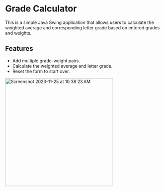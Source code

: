 # Grade Calculator

This is a simple Java Swing application that allows users to calculate the weighted average and corresponding letter grade based on entered grades and weights.

## Features

- Add multiple grade-weight pairs.
- Calculate the weighted average and letter grade.
- Reset the form to start over.
<img width="347" alt="Screenshot 2023-11-25 at 10 38 23 AM" src="https://github.com/ishan494a/gradecalulator/assets/128569642/d3884de3-66be-4de9-9067-d52a077b2d03">
